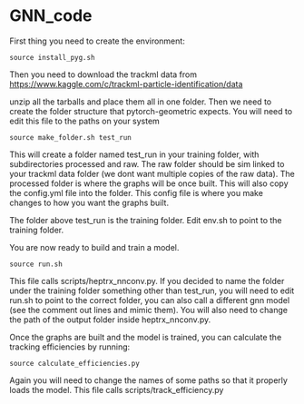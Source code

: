 # GNN_code

First thing you need to create the environment:

`source install_pyg.sh`

Then you need to download the trackml data from https://www.kaggle.com/c/trackml-particle-identification/data

unzip all the tarballs and place them all in one folder. Then we need to create the folder structure that pytorch-geometric expects. You will need to edit this file to the paths on your system

`source make_folder.sh test_run`

This will create a folder named test_run in your training folder, with subdirectories processed and raw. The raw folder should be sim linked to your trackml data folder (we dont want multiple copies of the raw data). The processed folder is where the graphs will be once built. This will also copy the config.yml file into the folder. This config file is where you make changes to how you want the graphs built.

The folder above test_run is the training folder. Edit env.sh to point to the training folder.

You are now ready to build and train a model.

`source run.sh`

This file calls scripts/heptrx_nnconv.py.  If you decided to name the folder under the training folder something other than test_run, you will need to edit run.sh to point to the correct folder, you can also call a different gnn model (see the comment out lines and mimic them). You will also need to change the path of the output folder inside heptrx_nnconv.py.


Once the graphs are built and the model is trained, you can calculate the tracking efficiencies by running:

`source calculate_efficiencies.py`

Again you will need to change the names of some paths so that it properly loads the model. This file calls scripts/track_efficiency.py
